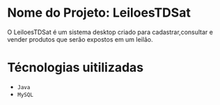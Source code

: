 # Nome do Projeto: LeiloesTDSat
O LeiloesTDSat é um sistema desktop criado para cadastrar,consultar e vender produtos que serão expostos em um leilão.

# Técnologias uitilizadas 
- `Java`
- `MySQL`
